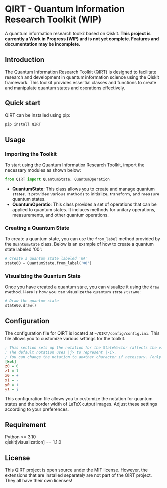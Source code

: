 # QIRT - Quantum Information Research Toolkit (WIP)

A quantum information research toolkit based on Qiskit. **This project is currently a Work in Progress (WIP) and is not yet complete. Features and documentation may be incomplete.**

## Introduction

The Quantum Information Research Toolkit (QIRT) is designed to facilitate research and development in quantum information science using the Qiskit framework. This toolkit provides essential classes and functions to create and manipulate quantum states and operations effectively.

## Quick start

QIRT can be installed using pip:

```bash
pip install QIRT
```

## Usage

### Importing the Toolkit

To start using the Quantum Information Research Toolkit, import the necessary modules as shown below:

```python
from QIRT import QuantumState, QuantumOperation
```

- **QuantumState**: This class allows you to create and manage quantum states. It provides various methods to initialize, transform, and measure quantum states.
- **QuantumOperatio**: This class provides a set of operations that can be applied to quantum states. It includes methods for unitary operations, measurements, and other quantum operations.

### Creating a Quantum State

To create a quantum state, you can use the `from_label` method provided by the `QuantumState` class. Below is an example of how to create a quantum state labeled '00':

```python
# Create a quantum state labeled '00'
state00 = QuantumState.from_label('00')
```

### Visualizing the Quantum State

Once you have created a quantum state, you can visualize it using the `draw` method. Here is how you can visualize the quantum state `state00`:

```python
# Draw the quantum state
state00.draw()
```

## Configuration

The configuration file for QIRT is located at `~/QIRT/config/config.ini`. This file allows you to customize various settings for the toolkit.

```ini
; This section sets up the notation for the StateVector (affects the visualization result and the constructor function from_label()).
; The default notation uses |j> to represent |-i>. 
; You can change the notation to another character if necessary. (only accepts single characters.)
[ket]
z0 = 0
z1 = 1
x0 = +
x1 = -
y0 = i
y1 = j
```

This configuration file allows you to customize the notation for quantum states and the border width of LaTeX output images. Adjust these settings according to your preferences.

## Requirement

Python >= 3.10  
qiskit[visualization] == 1.1.0  

## License

This QIRT project is open source under the MIT license.
However, the extensions that are installed separately are not part of the QIRT project.
They all have their own licenses!
